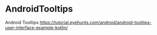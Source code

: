 # AndroidTooltips
Android Tooltips
https://tutorial.eyehunts.com/android/android-tooltips-user-interface-example-kotlin/
